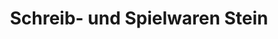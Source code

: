 ---
title: "Schreib- und Spielwaren Stein"
url: /michendorf/schreib-und-spielwaren-stein/
shop: Spielzeug
---